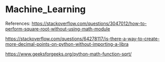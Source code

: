 # Machine_Learning


References:
https://stackoverflow.com/questions/3047012/how-to-perform-square-root-without-using-math-module

https://stackoverflow.com/questions/64278117/is-there-a-way-to-create-more-decimal-points-on-python-without-importing-a-libra

https://www.geeksforgeeks.org/python-math-function-sqrt/